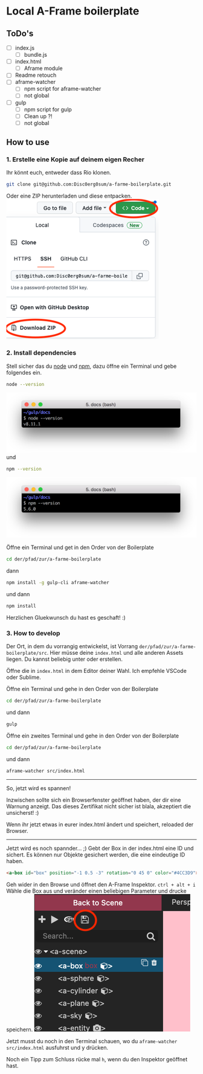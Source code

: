 # Local A-Frame boilerplate

## ToDo's

- [ ] index.js
  - [ ] bundle.js
- [ ] index.html
  - [ ] Aframe module
- [ ] Readme retouch
- [ ] aframe-watcher
  - [ ] npm script for aframe-watcher
  - [ ] not global
- [ ] gulp
  - [ ] npm script for gulp
  - [ ] Clean up ?!
  - [ ] not global

## How to use

### 1. Erstelle eine Kopie auf deinem eigen Recher

Ihr könnt euch, entweder dass Rio klonen.

```bash
git clone git@github.com:Disc0erg0sum/a-farme-boilerplate.git
```

Oder eine ZIP herunterladen und diese entpacken.
![Bild ZIP](doc/img/Screenshot%202022-12-15%20at%2011.17.44.png)

### 2. Install dependencies

Stell sicher das du [node](https://wikiless.org/wiki/Node.js?lang=en) und [npm](<https://wikiless.org/wiki/Npm_(software)?lang=en>), dazu öffne ein Terminal und gebe folgendes ein.

```bash
node --version
```

![terminal](doc/img/docs-node-version-command.png)
und

```bash
npm --version
```

![terminal](doc/img/docs-npm-version-command.png)

Öffne ein Terminal und get in den Order von der Boilerplate

```bash
cd der/pfad/zur/a-farme-boilerplate
```

dann

```bash
npm install -g gulp-cli aframe-watcher
```

und dann

```bash
npm install
```

Herzlichen Gluekwunsch du hast es geschaft! :)

### 3. How to develop

Der Ort, in dem du vorrangig entwickelst, ist Vorrang `der/pfad/zur/a-farme-boilerplate/src`. Hier müsse deine `index.html` und alle anderen Assets liegen. Du kannst beliebig unter oder erstellen.

Öffne die in `index.html` in dem Editor deiner Wahl. Ich empfehle VSCode oder Sublime.

Öffne ein Terminal und gehe in den Order von der Boilerplate

```bash
cd der/pfad/zur/a-farme-boilerplate
```

und dann

```bash
gulp
```

Öffne ein zweites Terminal und gehe in den Order von der Boilerplate

```bash
cd der/pfad/zur/a-farme-boilerplate
```

und dann

```bash
aframe-watcher src/index.html
```

---

So, jetzt wird es spannen!

Inzwischen sollte sich ein Browserfenster geöffnet haben, der dir eine Warnung anzeigt. Das dieses Zertifikat nicht sicher ist blala, akzeptiert die unsicherst! :)

Wenn ihr jetzt etwas in eurer index.html ändert und speichert, reloaded der Browser.

---

Jetzt wird es noch spannder... ;)
Gebt der Box in der index.html eine ID und sichert. Es können nur Objekte gesichert werden, die eine eindeutige ID haben.

```html
<a-box id="box" position="-1 0.5 -3" rotation="0 45 0" color="#4CC3D9"></a-box>
```

Geh wider in den Browse und öffnet den A-Frame Inspektor. `ctrl + alt + i`
Wähle die Box aus und veränder einen beliebigen Parameter und drucke speichern.
![inspektor](doc/img/Screenshot%202022-12-15%20at%2013.02.42.png)

Jetzt musst du noch in den Terminal schauen, wo du
`aframe-watcher src/index.html` ausfuhrst und y drücken.

Noch ein Tipp zum Schluss rücke mal `h`, wenn du den Inspektor geöffnet hast.
